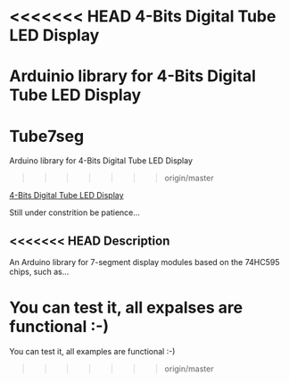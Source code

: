 <<<<<<< HEAD
4-Bits Digital Tube LED Display
===============================
Arduinio library for 4-Bits Digital Tube LED Display
=======
# Tube7seg
Arduino library for 4-Bits Digital Tube LED Display
>>>>>>> origin/master

[4-Bits Digital Tube LED Display](Tube7seg01.jpg)

Still under constrition be patience...

<<<<<<< HEAD
Description
-----------
An Arduino library for 7-segment display modules based on the 74HC595 chips,
such as...


You can test it, all expalses are functional :-)
=======
You can test it, all examples are functional :-)
>>>>>>> origin/master
